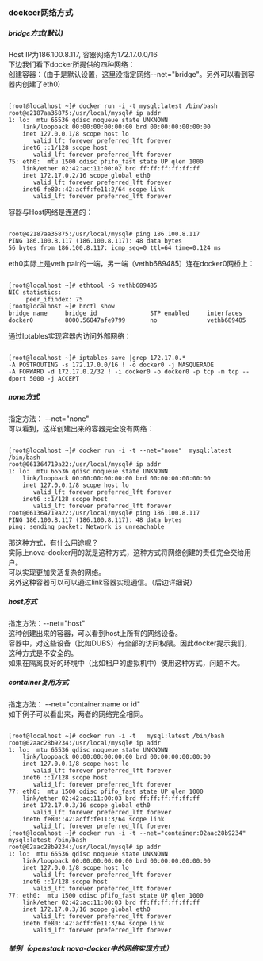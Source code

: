 ### dockcer网络方式
##### bridge方式(默认)
Host IP为186.100.8.117, 容器网络为172.17.0.0/16  
下边我们看下docker所提供的四种网络：  
创建容器：（由于是默认设置，这里没指定网络--net="bridge"。另外可以看到容器内创建了eth0)  
<pre><code>
[root@localhost ~]# docker run -i -t mysql:latest /bin/bash
root@e2187aa35875:/usr/local/mysql# ip addr
1: lo: <LOOPBACK,UP,LOWER_UP> mtu 65536 qdisc noqueue state UNKNOWN
    link/loopback 00:00:00:00:00:00 brd 00:00:00:00:00:00
    inet 127.0.0.1/8 scope host lo
       valid_lft forever preferred_lft forever
    inet6 ::1/128 scope host
       valid_lft forever preferred_lft forever
75: eth0: <BROADCAST,UP,LOWER_UP> mtu 1500 qdisc pfifo_fast state UP qlen 1000
    link/ether 02:42:ac:11:00:02 brd ff:ff:ff:ff:ff:ff
    inet 172.17.0.2/16 scope global eth0
       valid_lft forever preferred_lft forever
    inet6 fe80::42:acff:fe11:2/64 scope link
       valid_lft forever preferred_lft forever
</code></pre>
容器与Host网络是连通的：   
<pre><code>
root@e2187aa35875:/usr/local/mysql# ping 186.100.8.117
PING 186.100.8.117 (186.100.8.117): 48 data bytes
56 bytes from 186.100.8.117: icmp_seq=0 ttl=64 time=0.124 ms
</code></pre>
eth0实际上是veth pair的一端，另一端（vethb689485）连在docker0网桥上：
<pre><code>
[root@localhost ~]# ethtool -S vethb689485
NIC statistics:
     peer_ifindex: 75
[root@localhost ~]# brctl show
bridge name     bridge id               STP enabled     interfaces
docker0         8000.56847afe9799       no              vethb689485
</code></pre>
通过Iptables实现容器内访问外部网络：
<pre><code>
[root@localhost ~]# iptables-save |grep 172.17.0.*
-A POSTROUTING -s 172.17.0.0/16 ! -o docker0 -j MASQUERADE
-A FORWARD -d 172.17.0.2/32 ! -i docker0 -o docker0 -p tcp -m tcp --dport 5000 -j ACCEPT
</code></pre>

##### none方式
指定方法： --net="none"   
可以看到，这样创建出来的容器完全没有网络：   
<pre><code>
[root@localhost ~]# docker run -i -t --net="none"  mysql:latest /bin/bash
root@061364719a22:/usr/local/mysql# ip addr
1: lo: <LOOPBACK,UP,LOWER_UP> mtu 65536 qdisc noqueue state UNKNOWN
    link/loopback 00:00:00:00:00:00 brd 00:00:00:00:00:00
    inet 127.0.0.1/8 scope host lo
       valid_lft forever preferred_lft forever
    inet6 ::1/128 scope host
       valid_lft forever preferred_lft forever
root@061364719a22:/usr/local/mysql# ping 186.100.8.117
PING 186.100.8.117 (186.100.8.117): 48 data bytes
ping: sending packet: Network is unreachable
</code></pre>
那这种方式，有什么用途呢？  
实际上nova-docker用的就是这种方式，这种方式将网络创建的责任完全交给用户。  
可以实现更加灵活复杂的网络。   
另外这种容器可以可以通过link容器实现通信。（后边详细说）     

##### host方式  
指定方法：--net="host"   
这种创建出来的容器，可以看到host上所有的网络设备。    
容器中，对这些设备（比如DUBS）有全部的访问权限。因此docker提示我们，这种方式是不安全的。     
如果在隔离良好的环境中（比如租户的虚拟机中）使用这种方式，问题不大。   

##### container复用方式  
指定方法： --net="container:name or id"   
如下例子可以看出来，两者的网络完全相同。   
<pre><code>
[root@localhost ~]# docker run -i -t   mysql:latest /bin/bash
root@02aac28b9234:/usr/local/mysql# ip addr
1: lo: <LOOPBACK,UP,LOWER_UP> mtu 65536 qdisc noqueue state UNKNOWN
    link/loopback 00:00:00:00:00:00 brd 00:00:00:00:00:00
    inet 127.0.0.1/8 scope host lo
       valid_lft forever preferred_lft forever
    inet6 ::1/128 scope host
       valid_lft forever preferred_lft forever
77: eth0: <BROADCAST,UP,LOWER_UP> mtu 1500 qdisc pfifo_fast state UP qlen 1000
    link/ether 02:42:ac:11:00:03 brd ff:ff:ff:ff:ff:ff
    inet 172.17.0.3/16 scope global eth0
       valid_lft forever preferred_lft forever
    inet6 fe80::42:acff:fe11:3/64 scope link
       valid_lft forever preferred_lft forever
[root@localhost ~]# docker run -i -t --net="container:02aac28b9234"  mysql:latest /bin/bash
root@02aac28b9234:/usr/local/mysql# ip addr
1: lo: <LOOPBACK,UP,LOWER_UP> mtu 65536 qdisc noqueue state UNKNOWN
    link/loopback 00:00:00:00:00:00 brd 00:00:00:00:00:00
    inet 127.0.0.1/8 scope host lo
       valid_lft forever preferred_lft forever
    inet6 ::1/128 scope host
       valid_lft forever preferred_lft forever
77: eth0: <BROADCAST,UP,LOWER_UP> mtu 1500 qdisc pfifo_fast state UP qlen 1000
    link/ether 02:42:ac:11:00:03 brd ff:ff:ff:ff:ff:ff
    inet 172.17.0.3/16 scope global eth0
       valid_lft forever preferred_lft forever
    inet6 fe80::42:acff:fe11:3/64 scope link
       valid_lft forever preferred_lft forever
</code></pre>
##### 举例（openstack nova-docker中的网络实现方式）
